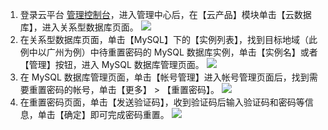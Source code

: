1. 登录云平台 [管理控制台](http://console.tce.fsphere.cn/)，进入管理中心后，在【云产品】模块单击【云数据库】，进入关系型数据库页面。
![](http://imgcache.tce.fsphere.cn/image/mc.qcloudimg.com/static/img/00ff8ac563c02a5f661a1b47284f92dc/image.png)
2. 在关系型数据库页面，单击【MySQL】下的【实例列表】，找到目标地域（此例中以广州为例）中待重置密码的 MySQL 数据库实例，单击【实例名】或者【管理】按钮，进入 MySQL 数据库管理页面。
![](http://imgcache.tce.fsphere.cn/image/mc.qcloudimg.com/static/img/62b1e4ab9953e54eab6c53da62ad6436/image.png)
3. 在 MySQL 数据库管理页面，单击【帐号管理】进入帐号管理页面后，找到需要重置密码的帐号，单击【更多】 > 【重置密码】。
![](http://imgcache.tce.fsphere.cn/image/mc.qcloudimg.com/static/img/d7eafcdbc0a25842f7f20e49235fe11e/image.png)
4. 在重置密码页面，单击【发送验证码】，收到验证码后输入验证码和密码等信息，单击【确定】即可完成密码重置。
![](http://imgcache.tce.fsphere.cn/image/mc.qcloudimg.com/static/img/2a40fd3a4ea45ae195d4a3c8cc9a8b65/image.png)

